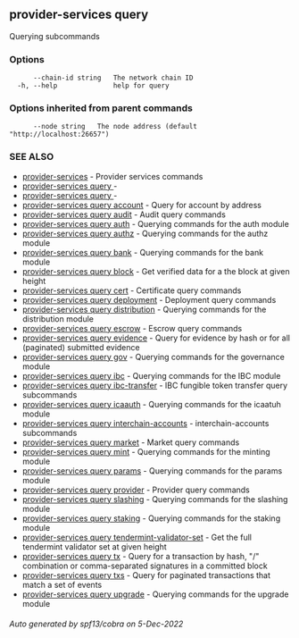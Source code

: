 ## provider-services query

Querying subcommands

### Options

```
      --chain-id string   The network chain ID
  -h, --help              help for query
```

### Options inherited from parent commands

```
      --node string   The node address (default "http://localhost:26657")
```

### SEE ALSO

* [provider-services](provider-services.md)	 - Provider services commands
* [provider-services query ](provider-services_query_.md)	 - 
* [provider-services query ](provider-services_query_.md)	 - 
* [provider-services query account](provider-services_query_account.md)	 - Query for account by address
* [provider-services query audit](provider-services_query_audit.md)	 - Audit query commands
* [provider-services query auth](provider-services_query_auth.md)	 - Querying commands for the auth module
* [provider-services query authz](provider-services_query_authz.md)	 - Querying commands for the authz module
* [provider-services query bank](provider-services_query_bank.md)	 - Querying commands for the bank module
* [provider-services query block](provider-services_query_block.md)	 - Get verified data for a the block at given height
* [provider-services query cert](provider-services_query_cert.md)	 - Certificate query commands
* [provider-services query deployment](provider-services_query_deployment.md)	 - Deployment query commands
* [provider-services query distribution](provider-services_query_distribution.md)	 - Querying commands for the distribution module
* [provider-services query escrow](provider-services_query_escrow.md)	 - Escrow query commands
* [provider-services query evidence](provider-services_query_evidence.md)	 - Query for evidence by hash or for all (paginated) submitted evidence
* [provider-services query gov](provider-services_query_gov.md)	 - Querying commands for the governance module
* [provider-services query ibc](provider-services_query_ibc.md)	 - Querying commands for the IBC module
* [provider-services query ibc-transfer](provider-services_query_ibc-transfer.md)	 - IBC fungible token transfer query subcommands
* [provider-services query icaauth](provider-services_query_icaauth.md)	 - Querying commands for the icaatuh module
* [provider-services query interchain-accounts](provider-services_query_interchain-accounts.md)	 - interchain-accounts subcommands
* [provider-services query market](provider-services_query_market.md)	 - Market query commands
* [provider-services query mint](provider-services_query_mint.md)	 - Querying commands for the minting module
* [provider-services query params](provider-services_query_params.md)	 - Querying commands for the params module
* [provider-services query provider](provider-services_query_provider.md)	 - Provider query commands
* [provider-services query slashing](provider-services_query_slashing.md)	 - Querying commands for the slashing module
* [provider-services query staking](provider-services_query_staking.md)	 - Querying commands for the staking module
* [provider-services query tendermint-validator-set](provider-services_query_tendermint-validator-set.md)	 - Get the full tendermint validator set at given height
* [provider-services query tx](provider-services_query_tx.md)	 - Query for a transaction by hash, "<addr>/<seq>" combination or comma-separated signatures in a committed block
* [provider-services query txs](provider-services_query_txs.md)	 - Query for paginated transactions that match a set of events
* [provider-services query upgrade](provider-services_query_upgrade.md)	 - Querying commands for the upgrade module

###### Auto generated by spf13/cobra on 5-Dec-2022

